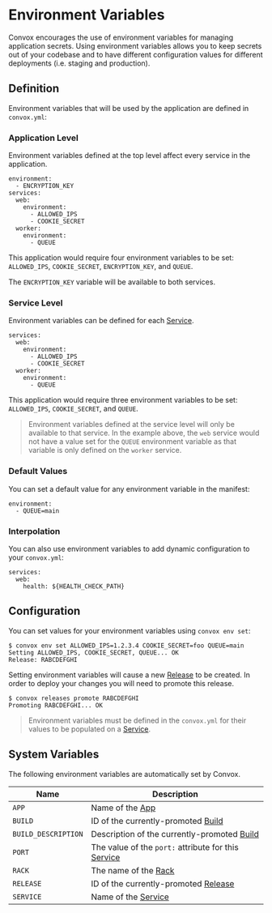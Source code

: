 # Environment Variables

Convox encourages the use of environment variables for managing application secrets. Using environment
variables allows you to keep secrets out of your codebase and to have different configuration values
for different deployments (i.e. staging and production).

## Definition

Environment variables that will be used by the application are defined in `convox.yml`:

### Application Level

Environment variables defined at the top level affect every service in the application.

    environment:
      - ENCRYPTION_KEY
    services:
      web:
        environment:
          - ALLOWED_IPS
          - COOKIE_SECRET
      worker:
        environment:
          - QUEUE

This application would require four environment variables to be set: `ALLOWED_IPS`, `COOKIE_SECRET`, `ENCRYPTION_KEY`, and `QUEUE`.

The `ENCRYPTION_KEY` variable will be available to both services.

### Service Level

Environment variables can be defined for each [Service](../reference/primitives/app/service.md).

    services:
      web:
        environment:
          - ALLOWED_IPS
          - COOKIE_SECRET
      worker:
        environment:
          - QUEUE

This application would require three environment variables to be set: `ALLOWED_IPS`, `COOKIE_SECRET`, and `QUEUE`.

> Environment variables defined at the service level will only be available to that service. In the example above,
> the `web` service would not have a value set for the `QUEUE` environment variable as that variable is only defined
> on the `worker` service.


### Default Values

You can set a default value for any environment variable in the manifest:

    environment:
      - QUEUE=main

### Interpolation

You can also use environment variables to add dynamic configuration to your `convox.yml`:

    services:
      web:
        health: ${HEALTH_CHECK_PATH}

## Configuration

You can set values for your environment variables using `convox env set`:

    $ convox env set ALLOWED_IPS=1.2.3.4 COOKIE_SECRET=foo QUEUE=main
    Setting ALLOWED_IPS, COOKIE_SECRET, QUEUE... OK
    Release: RABCDEFGHI

Setting environment variables will cause a new [Release](../reference/primitives/app/release.md) to be created. In order to deploy
your changes you will need to promote this release.

    $ convox releases promote RABCDEFGHI
    Promoting RABCDEFGHI... OK

> Environment variables must be defined in the `convox.yml` for their values to be populated on a
> [Service](../reference/primitives/app/service.md).

## System Variables

The following environment variables are automatically set by Convox.

| Name                | Description                                                                                   |
| ------------------- | --------------------------------------------------------------------------------------------- |
| `APP`               | Name of the [App](../reference/primitives/app)                                                |
| `BUILD`             | ID of the currently-promoted [Build](../reference/primitives/app/build.md)                    |
| `BUILD_DESCRIPTION` | Description of the currently-promoted [Build](../reference/primitives/app/build.md)           |
| `PORT`              | The value of the `port:` attribute for this [Service](../reference/primitives/app/service.md) |
| `RACK`              | The name of the [Rack](../reference/primitives/rack.md)                                       |
| `RELEASE`           | ID of the currently-promoted [Release](../reference/primitives/app/release.md)                |
| `SERVICE`           | Name of the [Service](../reference/primitives/app/service.md)                                 |
